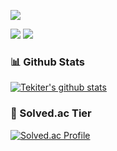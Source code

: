 <a href="https://hits.seeyoufarm.com"><img src="https://hits.seeyoufarm.com/api/count/incr/badge.svg?url=https%3A%2F%2Fgithub.com%2FTekiter&count_bg=%23217FBC&title_bg=%23555555&icon=&icon_color=%23E7E7E7&title=hits&edge_flat=false"/></a>

<a href="https://tekiter.github.io"><img src="https://img.shields.io/badge/-Tekiter Profile-2f916d?style=flat-square"></a>
<a href="https://tekiter.tistory.com/"><img src="https://img.shields.io/badge/-Tech%20Blog-2671bd?style=flat-square"></a>
<a href="https://tekiter.github.io/shields-craft"><img alt="" src="https://img.shields.io/badge/-Create_Your_Badge-blueviolet?style=flat-square"></a>

### 📊 Github Stats
[![Tekiter's github stats](https://github-readme-stats.vercel.app/api?username=tekiter&theme=vue&show_icons=true)](https://github.com/anuraghazra/github-readme-stats)

### 🏅 Solved.ac Tier
[![Solved.ac Profile](http://mazassumnida.wtf/api/v2/generate_badge?boj=geon08)](https://solved.ac/geon08)
